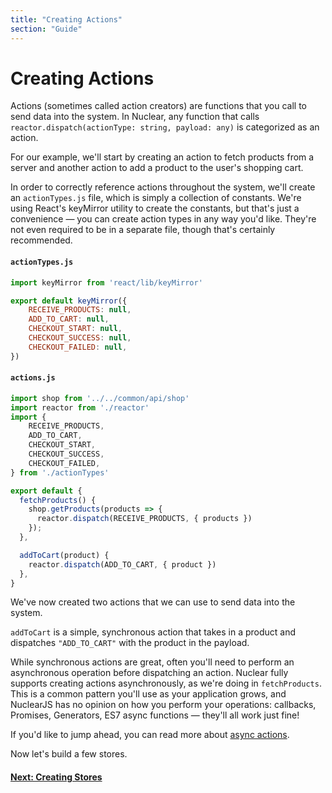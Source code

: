 ```yaml
---
title: "Creating Actions"
section: "Guide"
---
```


# Creating Actions

Actions (sometimes called action creators) are functions that you call to send data into the system. In Nuclear, any function that calls
`reactor.dispatch(actionType: string, payload: any)` is categorized as an action.

For our example, we'll start by creating an action to fetch products from a server and another action to add a product to the user's shopping cart.

In order to correctly reference actions throughout the system, we'll create an `actionTypes.js` file, which is simply a collection of constants.
We're using React's keyMirror utility to create the constants, but that's just a convenience — you can create action types in any way you'd like.
They're not even required to be in a separate file, though that's certainly recommended.

#### `actionTypes.js`

```javascript
import keyMirror from 'react/lib/keyMirror'

export default keyMirror({
    RECEIVE_PRODUCTS: null,
    ADD_TO_CART: null,
    CHECKOUT_START: null,
    CHECKOUT_SUCCESS: null,
    CHECKOUT_FAILED: null,
})
```

#### `actions.js`

```javascript
import shop from '../../common/api/shop'
import reactor from './reactor'
import {
    RECEIVE_PRODUCTS,
    ADD_TO_CART,
    CHECKOUT_START,
    CHECKOUT_SUCCESS,
    CHECKOUT_FAILED,
} from './actionTypes'

export default {
  fetchProducts() {
    shop.getProducts(products => {
      reactor.dispatch(RECEIVE_PRODUCTS, { products })
    });
  },

  addToCart(product) {
    reactor.dispatch(ADD_TO_CART, { product })
  },
}
```

We've now created two actions that we can use to send data into the system.

`addToCart` is a simple, synchronous action that takes in a product and dispatches `"ADD_TO_CART"` with the product in the payload.

While synchronous actions are great, often you'll need to perform an asynchronous operation before dispatching an action. Nuclear
fully supports creating actions asynchronously, as we're doing in `fetchProducts`.  This is a common pattern you'll use as your application grows,
and NuclearJS has no opinion on how you perform your operations: callbacks, Promises, Generators, ES7 async functions — they'll all work just fine!

If you'd like to jump ahead, you can read more about [async actions](./06-async-actions-and-optimistic-updates.html).

Now let's build a few stores.

#### [Next: Creating Stores](./03-creating-stores.html)
